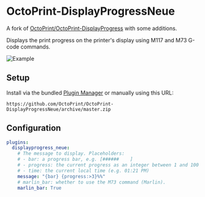 # OctoPrint-DisplayProgressNeue

A fork of [OctoPrint/OctoPrint-DisplayProgress](https://github.com/OctoPrint/OctoPrint-DisplayProgress) with some additions.

Displays the print progress on the printer's display using M117 and M73 G-code commands.

![Example](http://i.imgur.com/F4m2QlB.jpg)

## Setup

Install via the bundled [Plugin Manager](https://github.com/foosel/OctoPrint/wiki/Plugin:-Plugin-Manager)
or manually using this URL:

    https://github.com/OctoPrint/OctoPrint-DisplayProgressNeue/archive/master.zip

## Configuration

```yaml
plugins:
  displayprogress_neue:
    # The message to display. Placeholders:
    # - bar: a progress bar, e.g. [######    ]
    # - progress: the current progress as an integer between 1 and 100
    # - time: the current local time (e.g. 01:21 PM)
    message: "{bar} {progress:>3}%%"
    # marlin_bar: whether to use the M73 command (Marlin).
    marlin_bar: True
```
